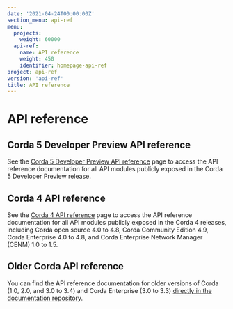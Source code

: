 ```yaml
---
date: '2021-04-24T00:00:00Z'
section_menu: api-ref
menu:
  projects:
    weight: 60000
  api-ref:
    name: API reference
    weight: 450
    identifier: homepage-api-ref
project: api-ref
version: 'api-ref'
title: API reference
---
```



# API reference

## Corda 5 Developer Preview API reference

See the [Corda 5 Developer Preview API reference](../../en/api-ref/corda/5.0-dev-preview-2/api-ref-corda-5-dev-preview.md) page to access the API reference documentation for all API modules publicly exposed in the Corda 5 Developer Preview release.

## Corda 4 API reference

See the [Corda 4 API reference](../../en/api-ref/api-ref-corda-4.md) page to access the API reference documentation for all API modules publicly exposed in the Corda 4 releases, including Corda open source 4.0 to 4.8, Corda Community Edition 4.9, Corda Enterprise 4.0 to 4.8, and Corda Enterprise Network Manager (CENM) 1.0 to 1.5.

## Older Corda API reference

You can find the API reference documentation for older versions of Corda (1.0, 2.0, and 3.0 to 3.4) and Corda Enterprise (3.0 to 3.3) [directly in the documentation repository](https://github.com/corda/corda-docs-portal/tree/main/archived-docs/).
